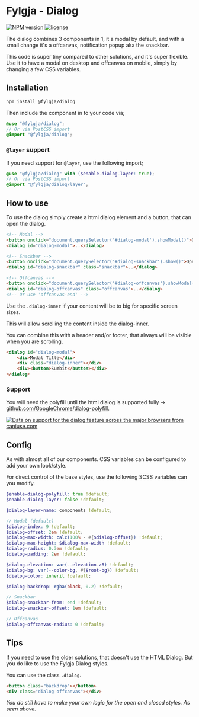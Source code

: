 # Fylgja - Dialog

[![NPM version](https://img.shields.io/npm/v/@fylgja/dialog)](https://www.npmjs.org/package/@fylgja/dialog)
![license](https://img.shields.io/github/license/fylgja/fylgja)

The dialog combines 3 components in 1, it a modal by default,
and with a small change it's a offcanvas,
notification popup aka the snackbar.

This code is super tiny compared to other solutions,
and it's super flexible.
Use it to have a modal on desktop and offcanvas on mobile,
simply by changing a few CSS variables.

## Installation

```bash
npm install @fylgja/dialog
```

Then include the component in to your code via;

```scss
@use "@fylgja/dialog";
// Or via PostCSS import
@import "@fylgja/dialog";
```

### `@layer` support

If you need support for `@layer`,
use the following import;

```scss
@use "@fylgja/dialog" with ($enable-dialog-layer: true);
// Or via PostCSS import
@import "@fylgja/dialog/layer";
```

## How to use

To use the dialog simply create a html dialog element and a button,
that can open the dialog.

```html
<!-- Modal -->
<button onclick="document.querySelector('#dialog-modal').showModal()">Open</button>
<dialog id="dialog-modal">..</dialog>

<!-- Snackbar -->
<button onclick="document.querySelector('#dialog-snackbar').show()">Open</button>
<dialog id="dialog-snackbar" class="snackbar">..</dialog>

<!-- Offcanvas -->
<button onclick="document.querySelector('#dialog-offcanvas').showModal()">Open</button>
<dialog id="dialog-offcanvas" class="offcanvas">..</dialog>
<!-- Or use 'offcanvas-end' -->
```

Use the `.dialog-inner`
if your content will be to big for specific screen sizes.

This will allow scrolling the content inside the dialog-inner.

You can combine this with a header and/or footer,
that always will be visible when you are scrolling.

```html
<dialog id="dialog-modal">
    <div>Modal Title</div>
    <div class="dialog-inner"></div>
    <div><button>Sumbit</button></div>
</dialog>
```

### Support

You will need the polyfill until the html dialog is supported fully
-> [github.com/GoogleChrome/dialog-polyfill](https://github.com/GoogleChrome/dialog-polyfill).

[![Data on support for the dialog feature across the major browsers from caniuse.com](https://caniuse.bitsofco.de/image/dialog.webp)](https://caniuse.com/dialog)

## Config

As with almost all of our components.
CSS variables can be configured to add your own look/style.

For direct control of the base styles,
use the following SCSS variables can you modify.

```scss
$enable-dialog-polyfill: true !default;
$enable-dialog-layer: false !default;

$dialog-layer-name: components !default;

// Modal (default)
$dialog-index: 9 !default;
$dialog-offset: 2em !default;
$dialog-max-width: calc(100% - #{$dialog-offset}) !default;
$dialog-max-height: $dialog-max-width !default;
$dialog-radius: 0.3em !default;
$dialog-padding: 2em !default;

$dialog-elevation: var(--elevation-z6) !default;
$dialog-bg: var(--color-bg, #{$root-bg}) !default;
$dialog-color: inherit !default;

$dialog-backdrop: rgba(black, 0.2) !default;

// Snackbar
$dialog-snackbar-from: end !default;
$dialog-snackbar-offset: 1em !default;

// Offcanvas
$dialog-offcanvas-radius: 0 !default;
```

## Tips

If you need to use the older solutions, that doesn't use the HTML Dialog.
But you do like to use the Fylgja Dialog styles.

You can use the class `.dialog`.

```html
<button class="backdrop"></button>
<div class="dialog offcanvas"></div>
```

_You do still have to make your own logic for the open and closed styles._
_As seen above._
